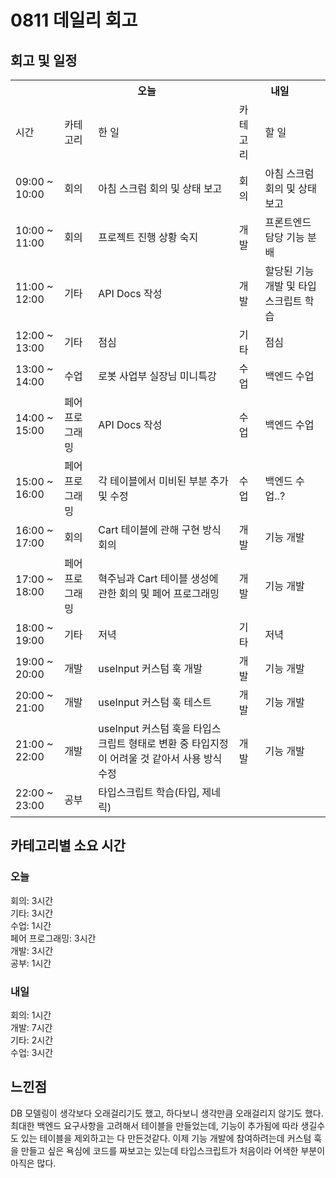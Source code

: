 # 0811 데일리 회고

## 회고 및 일정

  <table>
    <tr>
      <th></th>
      <th colspan="2">오늘</th>
      <th colspan="2">내일</th>
    </tr>
    <tr>
      <td>시간</td>
      <td>카테고리</td>
      <td>한 일</td>
      <td>카테고리</td>
      <td>할 일</td>
    </tr>
    <tr>
          <td>09:00 ~ 10:00</td>
          <td>회의</td>
          <td>아침 스크럼 회의 및 상태 보고</td>
          <td>회의</td>
          <td>아침 스크럼 회의 및 상태 보고</td>
        </tr><tr>
          <td>10:00 ~ 11:00</td>
          <td>회의</td>
          <td>프로젝트 진행 상황 숙지</td>
          <td>개발</td>
          <td>프론트엔드 담당 기능 분배</td>
        </tr><tr>
          <td>11:00 ~ 12:00</td>
          <td>기타</td>
          <td>API Docs 작성</td>
          <td>개발</td>
          <td>할당된 기능 개발 및 타입스크립트 학습</td>
        </tr><tr>
          <td>12:00 ~ 13:00</td>
          <td>기타</td>
          <td>점심</td>
          <td>기타</td>
          <td>점심</td>
        </tr><tr>
          <td>13:00 ~ 14:00</td>
          <td>수업</td>
          <td>로봇 사업부 실장님 미니특강</td>
          <td>수업</td>
          <td>백엔드 수업</td>
        </tr><tr>
          <td>14:00 ~ 15:00</td>
          <td>페어 프로그래밍</td>
          <td>API Docs 작성</td>
          <td>수업</td>
          <td>백엔드 수업</td>
        </tr><tr>
          <td>15:00 ~ 16:00</td>
          <td>페어 프로그래밍</td>
          <td>각 테이블에서 미비된 부분 추가 및 수정</td>
          <td>수업</td>
          <td>백엔드 수업..?</td>
        </tr><tr>
          <td>16:00 ~ 17:00</td>
          <td>회의</td>
          <td>Cart 테이블에 관해 구현 방식 회의</td>
          <td>개발</td>
          <td>기능 개발</td>
        </tr><tr>
          <td>17:00 ~ 18:00</td>
          <td>페어 프로그래밍</td>
          <td>혁주님과 Cart 테이블 생성에 관한 회의 및 페어 프로그래밍</td>
          <td>개발</td>
          <td>기능 개발</td>
        </tr><tr>
          <td>18:00 ~ 19:00</td>
          <td>기타</td>
          <td>저녁</td>
          <td>기타</td>
          <td>저녁</td>
        </tr><tr>
          <td>19:00 ~ 20:00</td>
          <td>개발</td>
          <td>useInput 커스텀 훅 개발</td>
          <td>개발</td>
          <td>기능 개발</td>
        </tr><tr>
          <td>20:00 ~ 21:00</td>
          <td>개발</td>
          <td>useInput 커스텀 훅 테스트</td>
          <td>개발</td>
          <td>기능 개발</td>
        </tr><tr>
          <td>21:00 ~ 22:00</td>
          <td>개발</td>
          <td>useInput 커스텀 훅을 타입스크립트 형태로 변환 중 타입지정이 어려울 것 같아서 사용 방식 수정</td>
          <td>개발</td>
          <td>기능 개발</td>
        </tr><tr>
          <td>22:00 ~ 23:00</td>
          <td>공부</td>
          <td>타입스크립트 학습(타입, 제네릭)</td>
          <td></td>
          <td></td>
        </tr>
  </table>

## 카테고리별 소요 시간

### 오늘

회의: 3시간<br>기타: 3시간<br>수업: 1시간<br>페어 프로그래밍: 3시간<br>개발: 3시간<br>공부: 1시간

### 내일

회의: 1시간<br>개발: 7시간<br>기타: 2시간<br>수업: 3시간

## 느낀점

DB 모델링이 생각보다 오래걸리기도 했고, 하다보니 생각만큼 오래걸리지 않기도 했다. 최대한 백엔드 요구사항을 고려해서 테이블을 만들었는데, 기능이 추가됨에 따라 생길수도 있는 테이블을 제외하고는 다 만든것같다. 이제 기능 개발에 참여하려는데 커스텀 훅을 만들고 싶은 욕심에 코드를 짜보고는 있는데 타입스크립트가 처음이라 어색한 부분이 아직은 많다.
